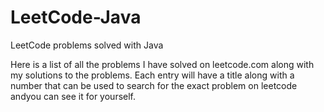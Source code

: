# LeetCode-Java
LeetCode problems solved with Java 


Here is a list of all the problems I have solved on leetcode.com along with my solutions to the problems.
Each entry will have a title along with a number that can be used to search for the exact problem on leetcode andyou can see it for yourself.
